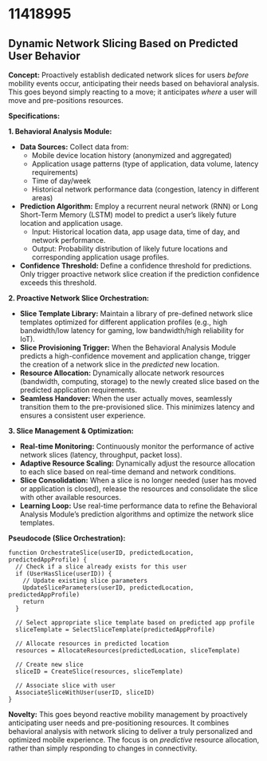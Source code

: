 # 11418995

## Dynamic Network Slicing Based on Predicted User Behavior

**Concept:** Proactively establish dedicated network slices for users *before* mobility events occur, anticipating their needs based on behavioral analysis. This goes beyond simply reacting to a move; it anticipates *where* a user will move and pre-positions resources.

**Specifications:**

**1. Behavioral Analysis Module:**

*   **Data Sources:** Collect data from:
    *   Mobile device location history (anonymized and aggregated)
    *   Application usage patterns (type of application, data volume, latency requirements)
    *   Time of day/week
    *   Historical network performance data (congestion, latency in different areas)
*   **Prediction Algorithm:** Employ a recurrent neural network (RNN) or Long Short-Term Memory (LSTM) model to predict a user’s likely future location and application usage.
    *   Input: Historical location data, app usage data, time of day, and network performance.
    *   Output: Probability distribution of likely future locations and corresponding application usage profiles.
*   **Confidence Threshold:** Define a confidence threshold for predictions. Only trigger proactive network slice creation if the prediction confidence exceeds this threshold.

**2. Proactive Network Slice Orchestration:**

*   **Slice Template Library:** Maintain a library of pre-defined network slice templates optimized for different application profiles (e.g., high bandwidth/low latency for gaming, low bandwidth/high reliability for IoT).
*   **Slice Provisioning Trigger:** When the Behavioral Analysis Module predicts a high-confidence movement and application change, trigger the creation of a network slice in the *predicted* new location.
*   **Resource Allocation:** Dynamically allocate network resources (bandwidth, computing, storage) to the newly created slice based on the predicted application requirements.
*   **Seamless Handover:** When the user actually moves, seamlessly transition them to the pre-provisioned slice. This minimizes latency and ensures a consistent user experience.

**3. Slice Management & Optimization:**

*   **Real-time Monitoring:** Continuously monitor the performance of active network slices (latency, throughput, packet loss).
*   **Adaptive Resource Scaling:** Dynamically adjust the resource allocation to each slice based on real-time demand and network conditions.
*   **Slice Consolidation:**  When a slice is no longer needed (user has moved or application is closed), release the resources and consolidate the slice with other available resources.
*   **Learning Loop:** Use real-time performance data to refine the Behavioral Analysis Module’s prediction algorithms and optimize the network slice templates.

**Pseudocode (Slice Orchestration):**

```
function OrchestrateSlice(userID, predictedLocation, predictedAppProfile) {
  // Check if a slice already exists for this user
  if (UserHasSlice(userID)) {
    // Update existing slice parameters
    UpdateSliceParameters(userID, predictedLocation, predictedAppProfile)
    return
  }

  // Select appropriate slice template based on predicted app profile
  sliceTemplate = SelectSliceTemplate(predictedAppProfile)

  // Allocate resources in predicted location
  resources = AllocateResources(predictedLocation, sliceTemplate)

  // Create new slice
  sliceID = CreateSlice(resources, sliceTemplate)

  // Associate slice with user
  AssociateSliceWithUser(userID, sliceID)
}
```

**Novelty:** This goes beyond reactive mobility management by proactively anticipating user needs and pre-positioning resources. It combines behavioral analysis with network slicing to deliver a truly personalized and optimized mobile experience.  The focus is on *predictive* resource allocation, rather than simply responding to changes in connectivity.
